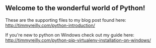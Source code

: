 ## Welcome to the wonderful world of Python!

These are the supporting files to my blog post found here: 
http://timmyreilly.com/python-introduction/ 

If you're new to python on Windows check out my guide here: 
http://timmyreilly.com/python-pip-virtualenv-installation-on-windows/ 